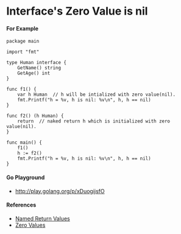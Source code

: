 
# Interface's Zero Value is nil

#### For Example

    package main

    import "fmt"

    type Human interface {
        GetName() string
        GetAge() int
    }

    func f1() {
        var h Human  // h will be intialized with zero value(nil).
        fmt.Printf("h = %v, h is nil: %v\n", h, h == nil)
    }

    func f2() (h Human) {
        return  // naked return h which is initialized with zero value(nil).
    }

    func main() {
        f1()
        h := f2()
        fmt.Printf("h = %v, h is nil: %v\n", h, h == nil)
    }


#### Go Playground

* <http://play.golang.org/p/xDuogijsfO>

#### References

* [Named Return Values](https://tour.golang.org/basics/7)
* [Zero Values](https://tour.golang.org/basics/12)

